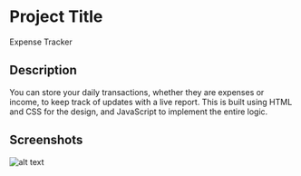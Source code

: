 # Project Title

Expense Tracker

## Description

You can store your daily transactions, whether they are expenses or income, to keep track of updates with a live report. This is built using HTML and CSS for the design, and JavaScript to implement the entire logic.

## Screenshots
![alt text](https://github.com/yousifdahabra/expense_tracker/tree/main/screenshots/home.png?raw=true)
